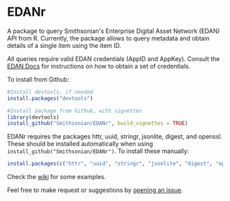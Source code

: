 # EDANr

A package to query Smithsonian's Enterprise Digital Asset Network (EDAN) API from R. Currently, the package allows to query metadata and obtain details of a single item using the item ID. 

All queries require valid EDAN credentials (AppID and AppKey). Consult the [EDAN Docs](https://edandoc.si.edu/) for instructions on how to obtain a set of credentials.

To install from Github:

```R
#Install devtools, if needed
install.packages("devtools")

#Install package from Github, with vignettes
library(devtools)
install_github("Smithsonian/EDANr", build_vignettes = TRUE)
```

EDANr requires the packages httr, uuid, stringr, jsonlite, digest, and openssl. These should be installed automatically when using `install_github("Smithsonian/EDANr")`. To install these manually:

```R
install.packages(c("httr", "uuid", "stringr", "jsonlite", "digest", "openssl"))
```

Check the [wiki](https://github.com/Smithsonian/EDANr/wiki) for some examples. 

Feel free to make request or suggestions by [opening an issue](https://github.com/Smithsonian/EDANr/issues). 
